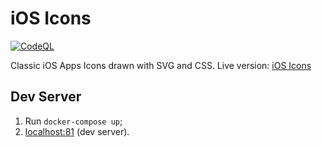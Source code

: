 # iOS Icons
[![CodeQL](https://github.com/g-pets/ios-icons/actions/workflows/codeql-analysis.yml/badge.svg)](https://github.com/g-pets/ios-icons/actions/workflows/codeql-analysis.yml)

Classic iOS Apps Icons drawn with SVG and CSS.
Live version: [iOS Icons](https://ios-icons.gololobov.dev)

## Dev Server
1. Run `docker-compose up`;
2. [localhost:81](http://localhost:81/) (dev server).
